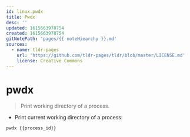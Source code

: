 ```yaml
---
id: linux.pwdx
title: Pwdx
desc: ''
updated: 1615663978754
created: 1615663978754
gitNotePath: 'pages/{{ noteHiearchy }}.md'
sources:
  - name: tldr-pages
    url: 'https://github.com/tldr-pages/tldr/blob/master/LICENSE.md'
    license: Creative Commons
---
```

# pwdx

> Print working directory of a process.

- Print current working directory of a process:

`pwdx {{process_id}}`

